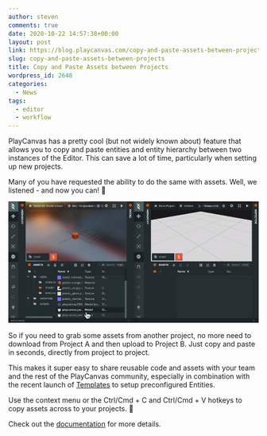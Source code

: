 ```yaml
---
author: steven
comments: true
date: 2020-10-22 14:57:38+00:00
layout: post
link: https://blog.playcanvas.com/copy-and-paste-assets-between-projects/
slug: copy-and-paste-assets-between-projects
title: Copy and Paste Assets between Projects
wordpress_id: 2648
categories:
  - News
tags:
  - editor
  - workflow
---
```


PlayCanvas has a pretty cool (but not widely known about) feature that allows you to copy and paste entities and entity hierarchy between two instances of the Editor. This can save a lot of time, particularly when setting up new projects.

Many of you have requested the ability to do the same with assets. Well, we listened - and now you can! 🚀

![](/assets/media/Kapture-2020-10-14-at-16.39.37-1.gif)

So if you need to grab some assets from another project, no more need to download from Project A and then upload to Project B. Just copy and paste in seconds, directly from project to project.

This makes it super easy to share reusable code and assets with your team and the rest of the PlayCanvas community, especially in combination with the recent launch of [Templates](https://blog.playcanvas.com/supercharge-your-workflow-with-template-assets/) to setup preconfigured Entities.

Use the context menu or the Ctrl/Cmd + C and Ctrl/Cmd + V hotkeys to copy assets across to your projects. 💪

Check out the [documentation](https://developer.playcanvas.com/en/user-manual/designer/assets/) for more details.
